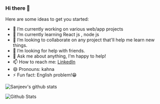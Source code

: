 ### Hi there 👋


Here are some ideas to get you started:

- 🔭 I’m currently working on  various web/app projects
- 🌱 I’m currently learning React js , node js
- 👯 I’m looking to collaborate on any project that'll help me learn new things.
- 🤔 I’m looking for help with friends.
- 💬 Ask me about anything, I'm happy to help!
- 📫 How to reach me: [LinkedIn](https://in.linkedin.com/in/sanjeev-kumar-sahoo-0112b3185)
- 😄 Pronouns: kahna
- ⚡ Fun fact: English problem!😁

 <img align="center" src="https://github-readme-stats.vercel.app/api?username=sanjeevkumar321&theme=graywhite&show_icons=true" alt="Sanjeev's github stats" />
 
 ![Github Stats](https://github-readme-stats.vercel.app/api?username=sanjeevkumar321&show_icons=true&title_color=333&icon_color=333&count_private=true&include_all_commits=true)
